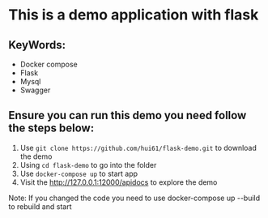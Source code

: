 # This is a demo application with flask

## KeyWords: 
- Docker compose
- Flask 
- Mysql 
- Swagger 

## Ensure you can run this demo you need follow the steps below:

1. Use ```git clone https://github.com/hui61/flask-demo.git``` to download the demo
1. Using ```cd flask-demo``` to go into the folder
1. Use ```docker-compose up``` to start app
1. Visit the http://127.0.0.1:12000/apidocs to explore the demo

Note: If you changed the code you need to use docker-compose up --build to rebuild and start


